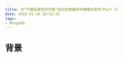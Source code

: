 ```yaml
---
title: 对“不确定属性的对象”如何在数据库中建模的思考(Part 1)
date: 2018-01-10 16:52:33
tags:
- Mongodb
---
```


# 背景
    





